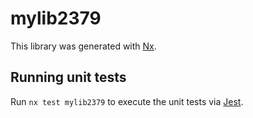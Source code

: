 # mylib2379

This library was generated with [Nx](https://nx.dev).

## Running unit tests

Run `nx test mylib2379` to execute the unit tests via [Jest](https://jestjs.io).
